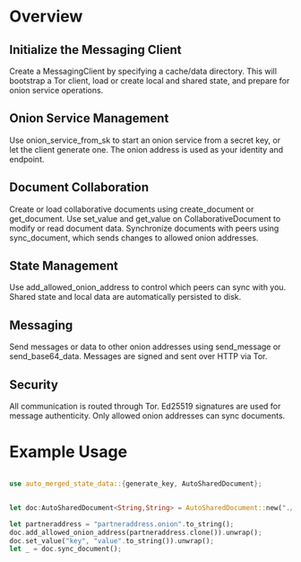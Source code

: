 
# Overview

## Initialize the Messaging Client
Create a MessagingClient by specifying a cache/data directory. This will bootstrap a Tor client, load or create local and shared state, and prepare for onion service operations.


## Onion Service Management
Use onion_service_from_sk to start an onion service from a secret key, or let the client generate one. The onion address is used as your identity and endpoint.


## Document Collaboration
Create or load collaborative documents using create_document or get_document.
Use set_value and get_value on CollaborativeDocument to modify or read document data.
Synchronize documents with peers using sync_document, which sends changes to allowed onion addresses.

## State Management
Use add_allowed_onion_address to control which peers can sync with you.
Shared state and local data are automatically persisted to disk.


## Messaging
Send messages or data to other onion addresses using send_message or send_base64_data.
Messages are signed and sent over HTTP via Tor.

## Security
All communication is routed through Tor.
Ed25519 signatures are used for message authenticity.
Only allowed onion addresses can sync documents.

# Example Usage

```rust

use auto_merged_state_data::{generate_key, AutoSharedDocument};


let doc:AutoSharedDocument<String,String> = AutoSharedDocument::new("./test_cache1", [42u8; 32]);

let partneraddress = "partneraddress.onion".to_string();
doc.add_allowed_onion_address(partneraddress.clone()).unwrap();
doc.set_value("key", "value".to_string()).unwrap();
let _ = doc.sync_document();

```